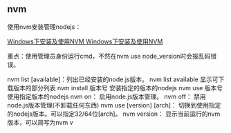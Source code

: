 ## nvm
使用nvm安装管理nodejs：

[Windows下安装及使用NVM ](https://www.cnblogs.com/jing-tian/p/11225123.html#_label0)
[Windows下安装及使用NVM ](https://blog.csdn.net/qq_32682137/article/details/82684898)



重点：使用管理员身份运行cmd，不然在nvm use node_version时会报乱码错误。

nvm list [available]：列出已经安装的node.js版本。
nvm list available 显示可下载版本的部分列表
nvm install 版本号 安装指定的版本的nodejs
nvm use 版本号 使用指定版本的nodejs
nvm on： 启用node.js版本管理。
nvm off： 禁用node.js版本管理(不卸载任何东西)
nvm use [version] [arch]： 切换到使用指定的nodejs版本。可以指定32/64位[arch]。
nvm version： 显示当前运行的nvm版本，可以简写为nvm v